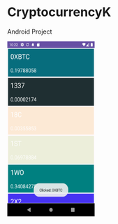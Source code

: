 # CryptocurrencyK
 Android Project
 
<img src="https://github.com/bengisusaahin/CryptocurrencyK/blob/main/showDatas.png" width = "200" height = "400">
